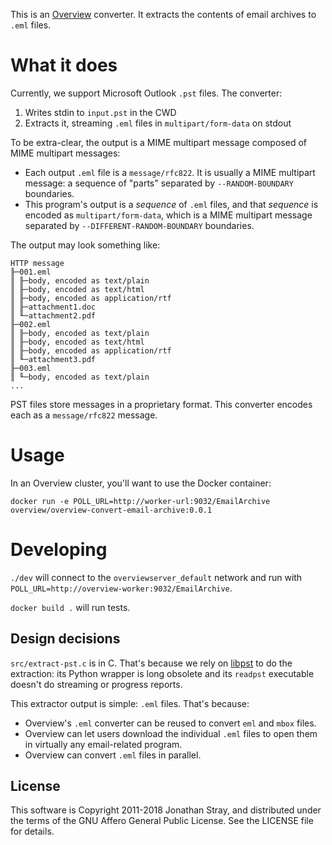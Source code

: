 This is an [Overview](https://github.com/overview/overview-server) converter.
It extracts the contents of email archives to `.eml` files.

What it does
============

Currently, we support Microsoft Outlook `.pst` files. The converter:

1. Writes stdin to `input.pst` in the CWD
2. Extracts it, streaming `.eml` files in `multipart/form-data` on stdout

To be extra-clear, the output is a MIME multipart message composed of MIME
multipart messages:

* Each output `.eml` file is a `message/rfc822`. It is usually a MIME multipart
  message: a sequence of "parts" separated by `--RANDOM-BOUNDARY` boundaries.
* This program's output is a _sequence_ of `.eml` files, and that _sequence_
  is encoded as `multipart/form-data`, which is a MIME multipart message
  separated by `--DIFFERENT-RANDOM-BOUNDARY` boundaries.

The output may look something like:

```
HTTP message
╟─001.eml
║ ╟─body, encoded as text/plain
║ ╟─body, encoded as text/html
║ ╟─body, encoded as application/rtf
║ ╟─attachment1.doc
║ ╙─attachment2.pdf
╟─002.eml
║ ╟─body, encoded as text/plain
║ ╟─body, encoded as text/html
║ ╟─body, encoded as application/rtf
║ ╙─attachment3.pdf
╟─003.eml
║ ╙─body, encoded as text/plain
...
```

PST files store messages in a proprietary format. This converter encodes each as
a `message/rfc822` message.

Usage
=====

In an Overview cluster, you'll want to use the Docker container:

`docker run -e POLL_URL=http://worker-url:9032/EmailArchive overview/overview-convert-email-archive:0.0.1`

Developing
==========

`./dev` will connect to the `overviewserver_default` network and run with
`POLL_URL=http://overview-worker:9032/EmailArchive`.

`docker build .` will run tests.

Design decisions
----------------

`src/extract-pst.c` is in C. That's because we rely on
[libpst](http://www.five-ten-sg.com/libpst/) to do the extraction: its Python
wrapper is long obsolete and its `readpst` executable doesn't do streaming or
progress reports.

This extractor output is simple: `.eml` files. That's because:

* Overview's `.eml` converter can be reused to convert `eml` and `mbox` files.
* Overview can let users download the individual `.eml` files to open them in
  virtually any email-related program.
* Overview can convert `.eml` files in parallel.

License
-------

This software is Copyright 2011-2018 Jonathan Stray, and distributed under the
terms of the GNU Affero General Public License. See the LICENSE file for details.

